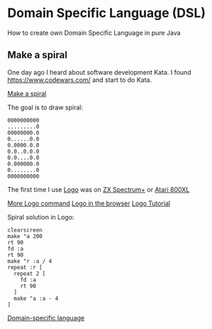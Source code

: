 # Domain Specific Language (DSL)
How to create own Domain Specific Language in pure Java



## Make a spiral

One day ago I heard about software development Kata. I found https://www.codewars.com/ and start to do Kata.

[Make a spiral](https://www.codewars.com/kata/534e01fbbb17187c7e0000c6/java)

The goal is to draw spiral:

```asciidoc
0000000000
.........0
00000000.0
0......0.0
0.0000.0.0
0.0..0.0.0
0.0....0.0
0.000000.0
0........0
0000000000
```



The first time I use [Logo](https://en.wikipedia.org/wiki/Logo) was on [ZX Spectrum+](https://en.wikipedia.org/wiki/ZX_Spectrum)
or [Atari 800XL](https://en.wikipedia.org/wiki/Atari_8-bit_family)

[More Logo command](https://pclogo.fandom.com/wiki/Special:AllPages?from=%22name%22+is+already+in+use.+Try+a+different+name.)
[Logo in the browser](https://www.calormen.com/jslogo/#)
[Logo Tutorial](https://www.tutorialspoint.com/logo/index.htm)


Spiral solution in Logo:

```shell
clearscreen
make "a 200
rt 90
fd :a 
rt 90
make "r :a / 4
repeat :r [
  repeat 2 [
    fd :a 
    rt 90  
  ]
  make "a :a - 4
]
```

[Domain-specific language](https://en.wikipedia.org/wiki/Domain-specific_language)